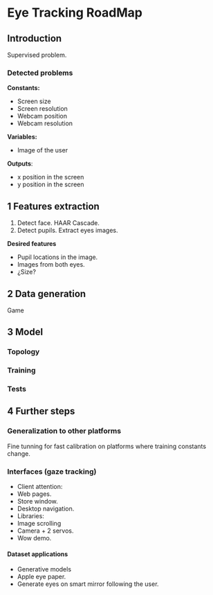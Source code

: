 # Eye Tracking RoadMap

## Introduction
Supervised problem.

### Detected problems

**Constants:**
* Screen size
* Screen resolution
* Webcam position
* Webcam resolution

**Variables:**
* Image of the user


**Outputs**:
* x position in the screen
* y position in the screen




## 1 Features extraction
1. Detect face. HAAR Cascade.
1. Detect pupils. Extract eyes images.

**Desired features**
* Pupil locations in the image.
* Images from both eyes.
 * ¿Size?


## 2 Data generation
Game


## 3 Model

### Topology

### Training

### Tests


## 4 Further steps

### Generalization to other platforms
Fine tunning for fast calibration on platforms where training constants change.

### Interfaces (gaze tracking)
* Client attention:
 * Web pages.
 * Store window.
* Desktop navigation.
 * Libraries:
* Image scrolling
 * Camera + 2 servos.
 * Wow demo.


#### Dataset applications
* Generative models
 * Apple eye paper.
 * Generate eyes on smart mirror following the user.
